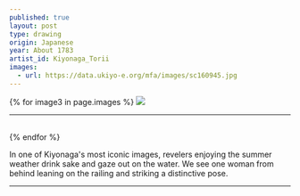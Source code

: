 ```yaml
---
published: true
layout: post
type: drawing
origin: Japanese
year: About 1783
artist_id: Kiyonaga_Torii
images:
  - url: https://data.ukiyo-e.org/mfa/images/sc160945.jpg
---
```


<div class ="main-image">
{% for image3 in page.images %}
<img src="{{ site.baseurl }}{{ image3.url }}" class="">
<br>
<hr>
<br>
{% endfor %}
</div>

In one of Kiyonaga's most iconic images, revelers enjoying the summer weather drink sake and gaze out on the water. We see one woman from behind leaning on the railing and striking a distinctive pose.

<hr>
